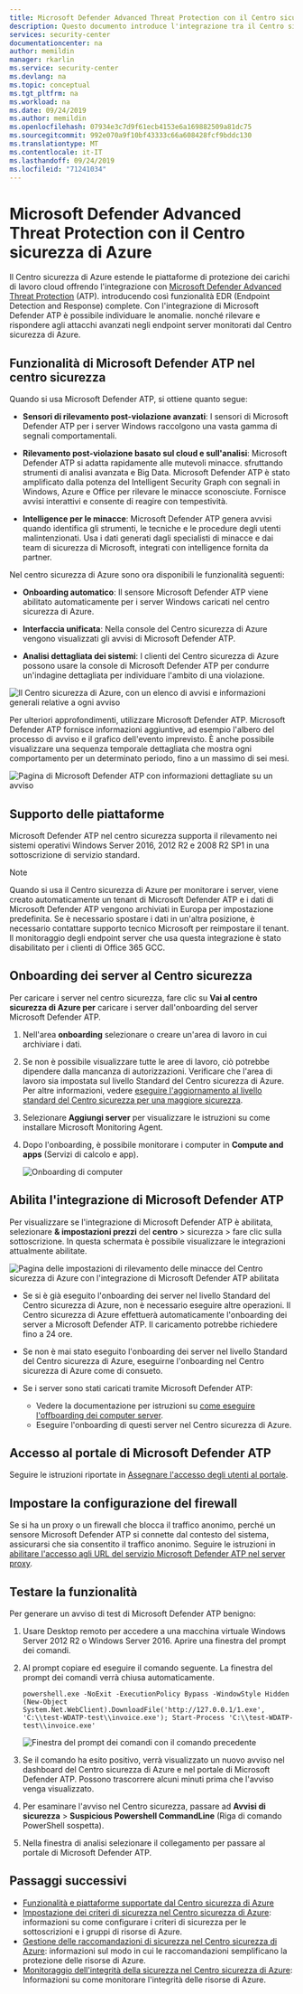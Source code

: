 ```yaml
---
title: Microsoft Defender Advanced Threat Protection con il Centro sicurezza di Azure
description: Questo documento introduce l'integrazione tra il Centro sicurezza di Azure e Microsoft Defender Advanced Threat Protection.
services: security-center
documentationcenter: na
author: memildin
manager: rkarlin
ms.service: security-center
ms.devlang: na
ms.topic: conceptual
ms.tgt_pltfrm: na
ms.workload: na
ms.date: 09/24/2019
ms.author: memildin
ms.openlocfilehash: 07934e3c7d9f61ecb4153e6a169882509a81dc75
ms.sourcegitcommit: 992e070a9f10bf43333c66a608428fcf9bddc130
ms.translationtype: MT
ms.contentlocale: it-IT
ms.lasthandoff: 09/24/2019
ms.locfileid: "71241034"
---
```

# <a name="microsoft-defender-advanced-threat-protection-with-azure-security-center"></a>Microsoft Defender Advanced Threat Protection con il Centro sicurezza di Azure

Il Centro sicurezza di Azure estende le piattaforme di protezione dei carichi di lavoro cloud offrendo l'integrazione con [Microsoft Defender Advanced Threat Protection](https://www.microsoft.com/microsoft-365/windows/microsoft-defender-atp) (ATP).
introducendo così funzionalità EDR (Endpoint Detection and Response) complete. Con l'integrazione di Microsoft Defender ATP è possibile individuare le anomalie. nonché rilevare e rispondere agli attacchi avanzati negli endpoint server monitorati dal Centro sicurezza di Azure.

## <a name="microsoft-defender-atp-features-in-security-center"></a>Funzionalità di Microsoft Defender ATP nel centro sicurezza

Quando si usa Microsoft Defender ATP, si ottiene quanto segue:

- **Sensori di rilevamento post-violazione avanzati**: I sensori di Microsoft Defender ATP per i server Windows raccolgono una vasta gamma di segnali comportamentali.

- **Rilevamento post-violazione basato sul cloud e sull'analisi**: Microsoft Defender ATP si adatta rapidamente alle mutevoli minacce. sfruttando strumenti di analisi avanzata e Big Data. Microsoft Defender ATP è stato amplificato dalla potenza del Intelligent Security Graph con segnali in Windows, Azure e Office per rilevare le minacce sconosciute. Fornisce avvisi interattivi e consente di reagire con tempestività.

- **Intelligence per le minacce**: Microsoft Defender ATP genera avvisi quando identifica gli strumenti, le tecniche e le procedure degli utenti malintenzionati. Usa i dati generati dagli specialisti di minacce e dai team di sicurezza di Microsoft, integrati con intelligence fornita da partner.

Nel centro sicurezza di Azure sono ora disponibili le funzionalità seguenti:

- **Onboarding automatico**: Il sensore Microsoft Defender ATP viene abilitato automaticamente per i server Windows caricati nel centro sicurezza di Azure.

- **Interfaccia unificata**: Nella console del Centro sicurezza di Azure vengono visualizzati gli avvisi di Microsoft Defender ATP.

- **Analisi dettagliata dei sistemi**: I clienti del Centro sicurezza di Azure possono usare la console di Microsoft Defender ATP per condurre un'indagine dettagliata per individuare l'ambito di una violazione.

![Il Centro sicurezza di Azure, con un elenco di avvisi e informazioni generali relative a ogni avviso](media/security-center-wdatp/image1.png)

Per ulteriori approfondimenti, utilizzare Microsoft Defender ATP. Microsoft Defender ATP fornisce informazioni aggiuntive, ad esempio l'albero del processo di avviso e il grafico dell'evento imprevisto. È anche possibile visualizzare una sequenza temporale dettagliata che mostra ogni comportamento per un determinato periodo, fino a un massimo di sei mesi.

![Pagina di Microsoft Defender ATP con informazioni dettagliate su un avviso](media/security-center-wdatp/image3.png)

## <a name="platform-support"></a>Supporto delle piattaforme

Microsoft Defender ATP nel centro sicurezza supporta il rilevamento nei sistemi operativi Windows Server 2016, 2012 R2 e 2008 R2 SP1 in una sottoscrizione di servizio standard.

> [!NOTE]
> Quando si usa il Centro sicurezza di Azure per monitorare i server, viene creato automaticamente un tenant di Microsoft Defender ATP e i dati di Microsoft Defender ATP vengono archiviati in Europa per impostazione predefinita. Se è necessario spostare i dati in un'altra posizione, è necessario contattare supporto tecnico Microsoft per reimpostare il tenant. Il monitoraggio degli endpoint server che usa questa integrazione è stato disabilitato per i clienti di Office 365 GCC.

## <a name="onboarding-servers-to-security-center"></a>Onboarding dei server al Centro sicurezza 

Per caricare i server nel centro sicurezza, fare clic su **Vai al centro sicurezza di Azure per** caricare i server dall'onboarding del server Microsoft Defender ATP.

1. Nell'area **onboarding** selezionare o creare un'area di lavoro in cui archiviare i dati. <br>
2. Se non è possibile visualizzare tutte le aree di lavoro, ciò potrebbe dipendere dalla mancanza di autorizzazioni. Verificare che l'area di lavoro sia impostata sul livello Standard del Centro sicurezza di Azure. Per altre informazioni, vedere [eseguire l'aggiornamento al livello standard del Centro sicurezza per una maggiore sicurezza](security-center-pricing.md).
    
3. Selezionare **Aggiungi server** per visualizzare le istruzioni su come installare Microsoft Monitoring Agent. 

4. Dopo l'onboarding, è possibile monitorare i computer in **Compute and apps** (Servizi di calcolo e app).

   ![Onboarding di computer](media/security-center-wdatp/onboard-computers.png)

## <a name="enable-microsoft-defender-atp-integration"></a>Abilita l'integrazione di Microsoft Defender ATP

Per visualizzare se l'integrazione di Microsoft Defender ATP è abilitata, selezionare **& impostazioni prezzi** del **centro** > sicurezza > fare clic sulla sottoscrizione.
In questa schermata è possibile visualizzare le integrazioni attualmente abilitate.

  ![Pagina delle impostazioni di rilevamento delle minacce del Centro sicurezza di Azure con l'integrazione di Microsoft Defender ATP abilitata](media/security-center-wdatp/enable-integrations.png)

- Se si è già eseguito l'onboarding dei server nel livello Standard del Centro sicurezza di Azure, non è necessario eseguire altre operazioni. Il Centro sicurezza di Azure effettuerà automaticamente l'onboarding dei server a Microsoft Defender ATP. Il caricamento potrebbe richiedere fino a 24 ore.

- Se non è mai stato eseguito l'onboarding dei server nel livello Standard del Centro sicurezza di Azure, eseguirne l'onboarding nel Centro sicurezza di Azure come di consueto.

- Se i server sono stati caricati tramite Microsoft Defender ATP:
  - Vedere la documentazione per istruzioni su [come eseguire l'offboarding dei computer server](https://go.microsoft.com/fwlink/p/?linkid=852906).
  - Eseguire l'onboarding di questi server nel Centro sicurezza di Azure.

## <a name="access-to-the-microsoft-defender-atp-portal"></a>Accesso al portale di Microsoft Defender ATP

Seguire le istruzioni riportate in [Assegnare l'accesso degli utenti al portale](https://docs.microsoft.com/windows/security/threat-protection/microsoft-defender-atp/assign-portal-access).

## <a name="set-the-firewall-configuration"></a>Impostare la configurazione del firewall

Se si ha un proxy o un firewall che blocca il traffico anonimo, perché un sensore Microsoft Defender ATP si connette dal contesto del sistema, assicurarsi che sia consentito il traffico anonimo. Seguire le istruzioni in [abilitare l'accesso agli URL del servizio Microsoft Defender ATP nel server proxy](https://docs.microsoft.com/windows/security/threat-protection/microsoft-defender-atp/configure-proxy-internet#enable-access-to-microsoft-defender-atp-service-urls-in-the-proxy-server).

## <a name="test-the-feature"></a>Testare la funzionalità

Per generare un avviso di test di Microsoft Defender ATP benigno:

1. Usare Desktop remoto per accedere a una macchina virtuale Windows Server 2012 R2 o Windows Server 2016.  Aprire una finestra del prompt dei comandi.

2. Al prompt copiare ed eseguire il comando seguente. La finestra del prompt dei comandi verrà chiusa automaticamente.

    ```
    powershell.exe -NoExit -ExecutionPolicy Bypass -WindowStyle Hidden (New-Object System.Net.WebClient).DownloadFile('http://127.0.0.1/1.exe', 'C:\\test-WDATP-test\\invoice.exe'); Start-Process 'C:\\test-WDATP-test\\invoice.exe'
    ```

   ![Finestra del prompt dei comandi con il comando precedente](media/security-center-wdatp/image4.jpeg)

3. Se il comando ha esito positivo, verrà visualizzato un nuovo avviso nel dashboard del Centro sicurezza di Azure e nel portale di Microsoft Defender ATP. Possono trascorrere alcuni minuti prima che l'avviso venga visualizzato.

4. Per esaminare l'avviso nel Centro sicurezza, passare ad **Avvisi di sicurezza** >  **Suspicious Powershell CommandLine** (Riga di comando PowerShell sospetta).

5. Nella finestra di analisi selezionare il collegamento per passare al portale di Microsoft Defender ATP.

## <a name="next-steps"></a>Passaggi successivi

- [Funzionalità e piattaforme supportate dal Centro sicurezza di Azure](security-center-os-coverage.md)
- [Impostazione dei criteri di sicurezza nel Centro sicurezza di Azure](tutorial-security-policy.md): informazioni su come configurare i criteri di sicurezza per le sottoscrizioni e i gruppi di risorse di Azure.
- [Gestione delle raccomandazioni di sicurezza nel Centro sicurezza di Azure](security-center-recommendations.md): informazioni sul modo in cui le raccomandazioni semplificano la protezione delle risorse di Azure.
- [Monitoraggio dell'integrità della sicurezza nel Centro sicurezza di Azure](security-center-monitoring.md): Informazioni su come monitorare l'integrità delle risorse di Azure.
